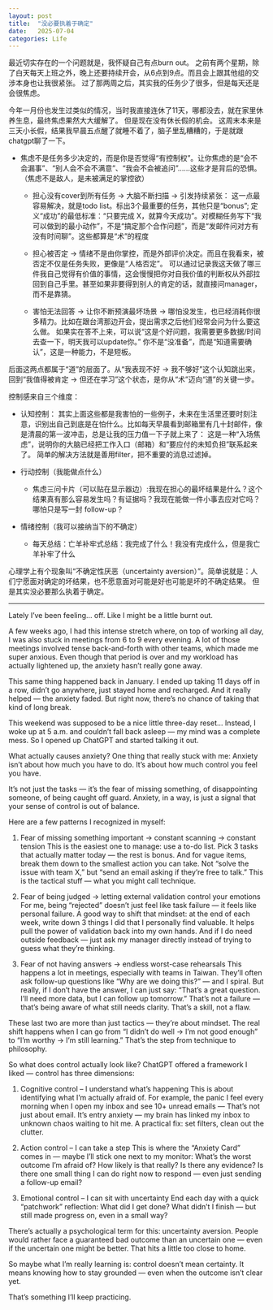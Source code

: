 ```yaml
---
layout: post
title:  "没必要执着于确定"
date:   2025-07-04
categories: Life
---
```


最近切实存在的一个问题就是，我怀疑自己有点burn out。
之前有两个星期，除了白天每天上班之外，晚上还要持续开会，从6点到9点。而且会上跟其他组的交涉本身也让我很紧张。
过了那两周之后，其实我的任务少了很多，但是每天还是会很焦虑。

今年一月份也发生过类似的情况，当时我直接连休了11天，哪都没去，就在家里休养生息，最终焦虑果然大大缓解了。
但是现在没有休长假的机会。
这周末本来是三天小长假，结果我早晨五点醒了就睡不着了，脑子里乱糟糟的，于是就跟chatgpt聊了一下。

- 焦虑不是任务多少决定的，而是你是否觉得“有控制权”。让你焦虑的是“会不会漏事”、“别人会不会不满意”、“我会不会被追问”……这些才是背后的恐惧。
（焦虑不是敌人，是未被满足的掌控欲）

    - 担心没有cover到所有任务 → 大脑不断扫描 → 引发持续紧张：
	这一点最容易解决，就是todo list。标出3个最重要的任务，其他只是“bonus”;
定义“成功”的最低标准：“只要完成 X，就算今天成功”。对模糊任务写下“我可以做到的最小动作”，不是“搞定那个合作问题”，而是“发邮件问对方有没有时间聊”。这些都算是“术”的程度

    - 担心被否定 → 情绪不是由你掌控，而是外部评价决定。而且在我看来，被否定不仅是任务失败，更像是“人格否定”。
	可以通过记录我这天做了哪三件我自己觉得有价值的事情，这会慢慢把你对自我价值的判断权从外部拉回到自己手里。甚至如果非要得到别人的肯定的话，就直接问manager，而不是靠猜。
	
	- 害怕无法回答 → 让你不断预演最坏场景 → 哪怕没发生，也已经消耗你很多精力。比如在跟台湾那边开会，提出需求之后他们经常会问为什么要这么做。
	如果实在答不上来，可以说“这是个好问题，我需要更多数据/时间去查一下，明天我可以update你。” 你不是“没准备”，而是“知道需要确认”，这是一种能力，不是短板。

后面这两点都属于“道”的层面了。从“我表现不好 → 我不够好”这个认知跳出来，回到“我值得被肯定 → 但还在学习”这个状态，是你从“术”迈向“道”的关键一步。

控制感来自三个维度：

- 认知控制： 其实上面这些都是我害怕的一些例子，未来在生活里还要时刻注意，识别出自己到底是在怕什么。比如每天早晨看到邮箱里有几十封邮件，像是清晨的第一波冲击，总是让我的压力值一下子就上来了：
这是一种“入场焦虑”，说明你的大脑已经把工作入口（邮箱）和“要应付的未知负担”联系起来了。
简单的解决方法就是善用filter，把不重要的消息过滤掉。

- 行动控制（我能做点什么）

    - 焦虑三问卡片（可以贴在显示器边）:我现在担心的最坏结果是什么？这个结果真有那么容易发生吗？有证据吗？我现在能做一件小事去应对它吗？哪怕只是写一封 follow-up？

- 情绪控制（我可以接纳当下的不确定）

    - 每天总结：亡羊补牢式总结：我完成了什么！我没有完成什么，但是我亡羊补牢了什么

心理学上有个现象叫“不确定性厌恶（uncertainty aversion）”。简单说就是：人们宁愿面对确定的坏结果，也不愿意面对可能是好也可能是坏的不确定结果。
但是其实没必要那么执着于确定。

---

Lately I’ve been feeling… off. Like I might be a little burnt out.

A few weeks ago, I had this intense stretch where, on top of working all day, I was also stuck in meetings from 6 to 9 every evening.
A lot of those meetings involved tense back-and-forth with other teams, which made me super anxious.
Even though that period is over and my workload has actually lightened up, the anxiety hasn’t really gone away.

This same thing happened back in January. I ended up taking 11 days off in a row, didn’t go anywhere, just stayed home and recharged.
And it really helped — the anxiety faded.
But right now, there’s no chance of taking that kind of long break.

This weekend was supposed to be a nice little three-day reset…
Instead, I woke up at 5 a.m. and couldn’t fall back asleep — my mind was a complete mess.
So I opened up ChatGPT and started talking it out.

What actually causes anxiety?
One thing that really stuck with me:
Anxiety isn’t about how much you have to do. It’s about how much control you feel you have.

It’s not just the tasks — it’s the fear of missing something, of disappointing someone, of being caught off guard.
Anxiety, in a way, is just a signal that your sense of control is out of balance.

Here are a few patterns I recognized in myself:

1. Fear of missing something important → constant scanning → constant tension
This is the easiest one to manage: use a to-do list.
Pick 3 tasks that actually matter today — the rest is bonus.
And for vague items, break them down to the smallest action you can take.
Not “solve the issue with team X,” but “send an email asking if they’re free to talk.”
This is the tactical stuff — what you might call technique.

2. Fear of being judged → letting external validation control your emotions
For me, being “rejected” doesn’t just feel like task failure — it feels like personal failure.
A good way to shift that mindset: at the end of each week, write down 3 things I did that I personally find valuable.
It helps pull the power of validation back into my own hands.
And if I do need outside feedback — just ask my manager directly instead of trying to guess what they’re thinking.

3. Fear of not having answers → endless worst-case rehearsals
This happens a lot in meetings, especially with teams in Taiwan.
They’ll often ask follow-up questions like “Why are we doing this?” — and I spiral.
But really, if I don’t have the answer, I can just say:
“That’s a great question. I’ll need more data, but I can follow up tomorrow.”
That’s not a failure — that’s being aware of what still needs clarity. That’s a skill, not a flaw.

These last two are more than just tactics — they’re about mindset.
The real shift happens when I can go from
“I didn’t do well → I’m not good enough”
to
“I’m worthy → I’m still learning.”
That’s the step from technique to philosophy.

So what does control actually look like?
ChatGPT offered a framework I liked — control has three dimensions:

1. Cognitive control – I understand what’s happening
This is about identifying what I’m actually afraid of.
For example, the panic I feel every morning when I open my inbox and see 10+ unread emails —
That’s not just about email. It’s entry anxiety — my brain has linked my inbox to unknown chaos waiting to hit me.
A practical fix: set filters, clean out the clutter.

2. Action control – I can take a step
This is where the “Anxiety Card” comes in — maybe I’ll stick one next to my monitor: What’s the worst outcome I’m afraid of? 
How likely is that really? Is there any evidence?
Is there one small thing I can do right now to respond — even just sending a follow-up email?

3. Emotional control – I can sit with uncertainty
End each day with a quick “patchwork” reflection: What did I get done?
What didn’t I finish — but still made progress on, even in a small way?

There’s actually a psychological term for this: uncertainty aversion.
People would rather face a guaranteed bad outcome than an uncertain one — even if the uncertain one might be better.
That hits a little too close to home.

So maybe what I’m really learning is: control doesn’t mean certainty.
It means knowing how to stay grounded — even when the outcome isn’t clear yet.

That’s something I’ll keep practicing.





